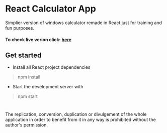 # React Calculator App

Simplier version of windows calculator remade in React just for training and fun purposes.

#### To check live verion click: [here](https://react-calc.msulewski.pl/)

## Get started
* Install all React project dependencies
> npm install

* Start the development server with
> npm start

#
The replication, conversion, duplication or divulgement of the whole application in order to benefit from it in any way is prohibited without the author's permission.
